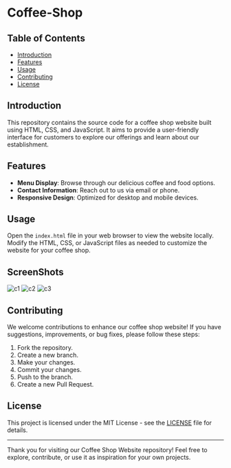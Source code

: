 # Coffee-Shop
## Table of Contents
- [Introduction](#introduction)
- [Features](#features)
- [Usage](#usage)
- [Contributing](#contributing)
- [License](#license)

## Introduction
This repository contains the source code for a coffee shop website built using HTML, CSS, and JavaScript. It aims to provide a user-friendly interface for customers to explore our offerings and learn about our establishment.

## Features
- **Menu Display**: Browse through our delicious coffee and food options.
- **Contact Information**: Reach out to us via email or phone.
- **Responsive Design**: Optimized for desktop and mobile devices.

## Usage
Open the `index.html` file in your web browser to view the website locally. Modify the HTML, CSS, or JavaScript files as needed to customize the website for your coffee shop.

## ScreenShots
![c1](https://github.com/Abhishek22K/Coffee-Shop/assets/135554097/03eaf716-a12b-46d7-a99b-c1c1b996f342)
![c2](https://github.com/Abhishek22K/Coffee-Shop/assets/135554097/ef6f999f-d617-45b7-966f-5c14926fb853)
![c3](https://github.com/Abhishek22K/Coffee-Shop/assets/135554097/97a55ee5-ed9b-4483-838e-c5f581364d90)


## Contributing
We welcome contributions to enhance our coffee shop website! If you have suggestions, improvements, or bug fixes, please follow these steps:
1. Fork the repository.
2. Create a new branch.
3. Make your changes.
4. Commit your changes.
5. Push to the branch.
6. Create a new Pull Request.

## License
This project is licensed under the MIT License - see the [LICENSE](LICENSE) file for details.

---

Thank you for visiting our Coffee Shop Website repository! Feel free to explore, contribute, or use it as inspiration for your own projects.
